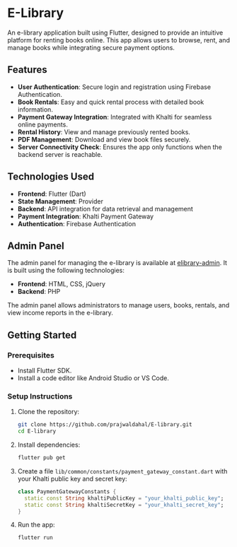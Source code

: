 # E-Library

An e-library application built using Flutter, designed to provide an intuitive platform for renting books online. This app allows users to browse, rent, and manage books while integrating secure payment options.

## Features

- **User Authentication**: Secure login and registration using Firebase Authentication.
- **Book Rentals**: Easy and quick rental process with detailed book information.
- **Payment Gateway Integration**: Integrated with Khalti for seamless online payments.
- **Rental History**: View and manage previously rented books.
- **PDF Management**: Download and view book files securely.
- **Server Connectivity Check**: Ensures the app only functions when the backend server is reachable.

## Technologies Used

- **Frontend**: Flutter (Dart)
- **State Management**: Provider
- **Backend**: API integration for data retrieval and management
- **Payment Integration**: Khalti Payment Gateway
- **Authentication**: Firebase Authentication

## Admin Panel

The admin panel for managing the e-library is available at [elibrary-admin](https://github.com/prajwaldahal/elibrary-admin). It is built using the following technologies:

- **Frontend**: HTML, CSS, jQuery
- **Backend**: PHP

The admin panel allows administrators to manage users, books, rentals, and view income reports in the e-library.

## Getting Started

### Prerequisites

- Install Flutter SDK.
- Install a code editor like Android Studio or VS Code.

### Setup Instructions

1. Clone the repository:

    ```bash
    git clone https://github.com/prajwaldahal/E-library.git
    cd E-library
    ```

2. Install dependencies:

    ```bash
    flutter pub get
    ```

3. Create a file `lib/common/constants/payment_gateway_constant.dart` with your Khalti public key and secret key:

    ```dart
    class PaymentGatewayConstants {
      static const String khaltiPublicKey = "your_khalti_public_key";
      static const String khaltiSecretKey = "your_khalti_secret_key";
    }
    ```

4. Run the app:

    ```bash
    flutter run
    ```

